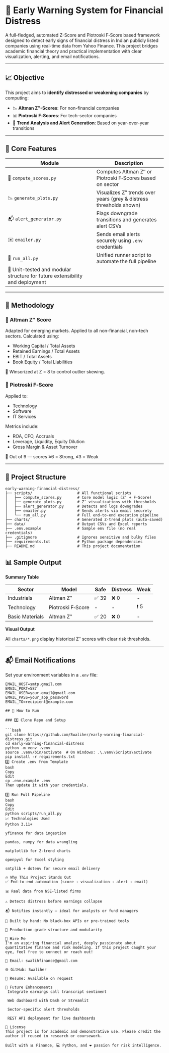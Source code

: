 # 🛑 Early Warning System for Financial Distress

A full-fledged, automated Z-Score and Piotroski F‑Score based framework designed to detect early signs of financial distress in Indian publicly listed companies using real-time data from Yahoo Finance. This project bridges academic financial theory and practical implementation with clear visualization, alerting, and email notifications.

---

## 📈 Objective

This project aims to **identify distressed or weakening companies** by computing:

- 📉 **Altman Z″-Scores**: For non-financial companies
- 📊 **Piotroski F‑Scores**: For tech-sector companies
- 🧠 **Trend Analysis and Alert Generation**: Based on year-over-year transitions

---

## 🧠 Core Features

| Module              | Description |
|---------------------|-------------|
| 🧮 `compute_scores.py` | Computes Altman Z″ or Piotroski F‑Scores based on sector |
| 📉 `generate_plots.py` | Visualizes Z″ trends over years (grey & distress thresholds shown) |
| 📬 `alert_generator.py` | Flags downgrade transitions and generates alert CSVs |
| ✉️ `emailer.py`         | Sends email alerts securely using `.env` credentials |
| 🔄 `run_all.py`         | Unified runner script to automate the full pipeline |
| 🧪 Unit-tested and modular structure for future extensibility and deployment |

---

## 💼 Methodology

### 🔹 Altman Z″ Score
Adapted for emerging markets. Applied to all non-financial, non-tech sectors. Calculated using:
- Working Capital / Total Assets
- Retained Earnings / Total Assets
- EBIT / Total Assets
- Book Equity / Total Liabilities

📌 Winsorized at Z = 8 to control outlier skewing.

### 🔹 Piotroski F‑Score
Applied to:
- Technology
- Software
- IT Services

Metrics include:
- ROA, CFO, Accruals
- Leverage, Liquidity, Equity Dilution
- Gross Margin & Asset Turnover

📌 Out of 9 — scores ≥6 = Strong, ≤3 = Weak

---

## 📁 Project Structure

```
early-warning-financial-distress/
├── scripts/                    # All functional scripts
│   ├── compute_scores.py       # Core model logic (Z″ + F-Score)
│   ├── generate_plots.py       # Z″ visualizations with thresholds
│   ├── alert_generator.py      # Detects and logs downgrades
│   ├── emailer.py              # Sends alerts via email securely
│   └── run_all.py              # Full end-to-end execution pipeline
├── charts/                     # Generated Z-trend plots (auto-saved)
├── data/                       # Output CSVs and Excel reports
├── .env.example                # Sample env file (no real credentials)
├── .gitignore                  # Ignores sensitive and bulky files
├── requirements.txt            # Python package dependencies
├── README.md                   # This project documentation
```


## 📊 Sample Output

**Summary Table**

| Sector              | Model              | Safe | Distress | Weak |
|---------------------|--------------------|------|----------|------|
| Industrials         | Altman Z″          | ✅ 39 | ❌  0     | -    |
| Technology          | Piotroski F‑Score  | -    | -        | ❗ 5  |
| Basic Materials     | Altman Z″          | ✅ 20 | ❌  0     | -    |

**Visual Output**

All `charts/*.png` display historical Z″ scores with clear risk thresholds.

---

## 📬 Email Notifications

Set your environment variables in a `.env` file:

```env
EMAIL_HOST=smtp.gmail.com
EMAIL_PORT=587
EMAIL_USER=your.email@gmail.com
EMAIL_PASS=your_app_password
EMAIL_TO=recipient@example.com

## 🔁 How to Run

### 1️⃣ Clone Repo and Setup

```bash
git clone https://github.com/Swaliher/early-warning-financial-distress.git
cd early-warning-financial-distress
python -m venv .venv
source .venv/bin/activate  # On Windows: .\.venv\Scripts\activate
pip install -r requirements.txt
2️⃣ Create .env from Template
bash
Copy
Edit
cp .env.example .env
Then update it with your credentials.

3️⃣ Run Full Pipeline
bash
Copy
Edit
python scripts/run_all.py
📈 Technologies Used
Python 3.11+

yfinance for data ingestion

pandas, numpy for data wrangling

matplotlib for Z-trend charts

openpyxl for Excel styling

smtplib + dotenv for secure email delivery

🔥 Why This Project Stands Out
✅ End-to-end automation (score → visualization → alert → email)

📊 Real data from NSE-listed firms

⚠️ Detects distress before earnings collapse

📬 Notifies instantly — ideal for analysts or fund managers

💼 Built by hand: No black-box APIs or pre-trained tools

🧪 Production-grade structure and modularity

🤝 Hire Me
I'm an aspiring financial analyst, deeply passionate about quantitative finance and risk modeling. If this project caught your eye, feel free to connect or reach out!

📧 Email: swalihfinance@gmail.com

🌐 GitHub: Swaliher

📄 Resume: Available on request

🏁 Future Enhancements
 Integrate earnings call transcript sentiment

 Web dashboard with Dash or Streamlit

 Sector-specific alert thresholds

 REST API deployment for live dashboards

💬 License
This project is for academic and demonstrative use. Please credit the author if reused in research or coursework.

Built with 📊 Finance, 💻 Python, and ❤️ passion for risk intelligence.
